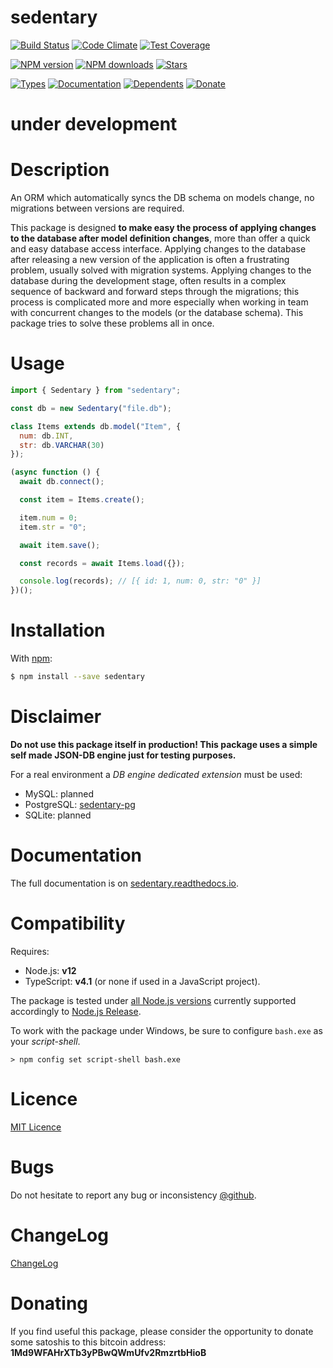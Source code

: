 # sedentary

[![Build Status][travis-badge]][travis-url]
[![Code Climate][code-badge]][code-url]
[![Test Coverage][cover-badge]][code-url]

[![NPM version][npm-badge]][npm-url]
[![NPM downloads][npm-downloads-badge]][npm-url]
[![Stars][stars-badge]][github-url]

[![Types][types-badge]][npm-url]
[![Documentation][doc-badge]][doc-url]
[![Dependents][deps-badge]][npm-url]
[![Donate][donate-badge]][donate-url]

[code-badge]: https://codeclimate.com/github/iccicci/sedentary/badges/gpa.svg
[code-url]: https://codeclimate.com/github/iccicci/sedentary
[cover-badge]: https://codeclimate.com/github/iccicci/sedentary/badges/coverage.svg
[deps-badge]: https://badgen.net/npm/dependents/sedentary?icon=npm&cache=300
[doc-badge]: https://readthedocs.org/projects/sedentary/badge/?version=latest
[doc-url]: https://sedentary.readthedocs.io/
[donate-badge]: https://badgen.net/badge/donate/bitcoin?icon=bitcoin&cache=300
[donate-url]: https://blockchain.info/address/1Md9WFAHrXTb3yPBwQWmUfv2RmzrtbHioB
[github-url]: https://github.com/iccicci/sedentary
[npm-downloads-badge]: https://badgen.net/npm/dw/sedentary?icon=npm&cache=300
[npm-badge]: https://badgen.net/npm/v/sedentary?color=green&icon=npm&cache=300
[npm-url]: https://www.npmjs.com/package/sedentary
[stars-badge]: https://badgen.net/github/stars/iccicci/sedentary?icon=github&cache=300
[travis-badge]: https://badgen.net/travis/iccicci/sedentary?icon=travis&cache=300
[travis-url]: https://app.travis-ci.com/github/iccicci/sedentary
[types-badge]: https://badgen.net/npm/types/sedentary?color=green&icon=typescript&cache=300

# under development

# Description

An ORM which automatically syncs the DB schema on models change, no migrations between versions are required.

This package is designed **to make easy the process of applying changes to the database after model definition
changes**, more than offer a quick and easy database access interface. Applying changes to the database after releasing
a new version of the application is often a frustrating problem, usually solved with migration systems. Applying
changes to the database during the development stage, often results in a complex sequence of backward and forward steps
through the migrations; this process is complicated more and more especially when working in team with concurrent
changes to the models (or the database schema). This package tries to solve these problems all in once.

# Usage

```javascript
import { Sedentary } from "sedentary";

const db = new Sedentary("file.db");

class Items extends db.model("Item", {
  num: db.INT,
  str: db.VARCHAR(30)
});

(async function () {
  await db.connect();

  const item = Items.create();

  item.num = 0;
  item.str = "0";

  await item.save();

  const records = await Items.load({});

  console.log(records); // [{ id: 1, num: 0, str: "0" }]
})();
```

# Installation

With [npm](https://www.npmjs.com/package/sedentary):

```sh
$ npm install --save sedentary
```

# Disclaimer

**Do not use this package itself in production! This package uses a simple self made JSON-DB engine just for testing
purposes.**

For a real environment a _DB engine dedicated extension_ must be used:

- MySQL: planned
- PostgreSQL: [sedentary-pg](https://github.com/iccicci/sedentary-pg#readme)
- SQLite: planned

# Documentation

The full documentation is on [sedentary.readthedocs.io](https://sedentary.readthedocs.io/).

# Compatibility

Requires:

- Node.js: **v12**
- TypeScript: **v4.1** (or none if used in a JavaScript project).

The package is tested under [all Node.js versions](https://app.travis-ci.com/github/iccicci/sedentary)
currently supported accordingly to [Node.js Release](https://github.com/nodejs/Release#readme).

To work with the package under Windows, be sure to configure `bash.exe` as your _script-shell_.

```
> npm config set script-shell bash.exe
```

# Licence

[MIT Licence](https://github.com/iccicci/sedentary/blob/master/LICENSE)

# Bugs

Do not hesitate to report any bug or inconsistency [@github](https://github.com/iccicci/sedentary/issues).

# ChangeLog

[ChangeLog](https://github.com/iccicci/sedentary/blob/master/CHANGELOG.md)

# Donating

If you find useful this package, please consider the opportunity to donate some satoshis to this bitcoin address:
**1Md9WFAHrXTb3yPBwQWmUfv2RmzrtbHioB**
